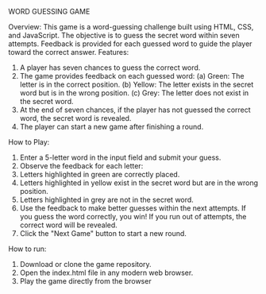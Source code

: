 WORD GUESSING GAME

Overview:
This game is a word-guessing challenge built using HTML, CSS, and JavaScript. The objective is to guess the secret word within seven attempts. Feedback is provided for each guessed word to guide the player toward the correct answer.
Features:
1. A player has seven chances to guess the correct word.
2. The game provides feedback on each guessed word:
          (a) Green: The letter is in the correct position.
          (b) Yellow: The letter exists in the secret word but is in the wrong position.
          (c) Grey: The letter does not exist in the secret word.
3. At the end of seven chances, if the player has not guessed the correct word, the secret word is revealed.
4. The player can start a new game after finishing a round.

How to Play:
1. Enter a 5-letter word in the input field and submit your guess.
2. Observe the feedback for each letter:
3. Letters highlighted in green are correctly placed.
4. Letters highlighted in yellow exist in the secret word but are in the wrong position.
5. Letters highlighted in grey are not in the secret word.
6. Use the feedback to make better guesses within the next attempts.
   If you guess the word correctly, you win! If you run out of attempts, the correct word will be revealed.
7. Click the "Next Game" button to start a new round.

How to run:
1. Download or clone the game repository.
2. Open the index.html file in any modern web browser.
3. Play the game directly from the browser
